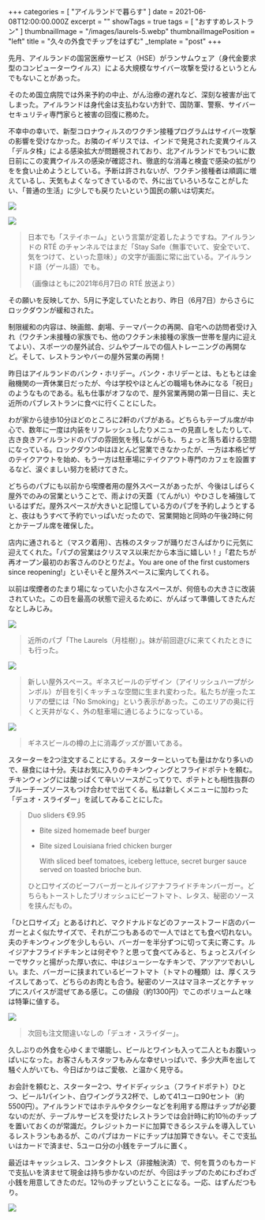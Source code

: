 +++
categories = [ "アイルランドで暮らす" ]
date = 2021-06-08T12:00:00.000Z
excerpt = ""
showTags = true
tags = [ "おすすめレストラン" ]
thumbnailImage = "/images/laurels-5.webp"
thumbnailImagePosition = "left"
title = "久々の外食でチップをはずむ"
_template = "post"
+++

先月、アイルランドの国営医療サービス（HSE）がランサムウェア（身代金要求型のコンピューターウイルス）による大規模なサイバー攻撃を受けるというとんでもないことがあった。

<!--more-->

そのため国立病院では外来予約の中止、がん治療の遅れなど、深刻な被害が出てしまった。アイルランドは身代金は支払わない方針で、国防軍、警察、サイバーセキュリティ専門家らと被害の回復に務めた。

不幸中の幸いで、新型コロナウィルスのワクチン接種プログラムはサイバー攻撃の影響を受けなかった。お隣のイギリスでは、インドで発見された変異ウイルス「デルタ株」による感染拡大が問題視されており、北アイルランドでもついに数日前にこの変異ウイルスの感染が確認され、徹底的な消毒と検査で感染の拡がりをを食い止めようとしている。予断は許されないが、ワクチン接種者は順調に増えているし、天気もよくなってきているので、外に出ていろいろなことがしたい、「普通の生活」に少しでも戻りたいという国民の願いは切実だ。

![](/images/rte-1.webp)

![](/images/rte-2.webp)

> 日本でも「ステイホーム」という言葉が定着したようですね。アイルランドの RTÉ のチャンネルではまだ「Stay Safe（無事でいて、安全でいて、気をつけて、といった意味）」の文字が画面に常に出ている。アイルランド語（ゲール語）でも。
>
> （画像はともに2021年6月7日の RTÉ 放送より）

その願いを反映してか、5月に予定していたとおり、昨日（6月7日）からさらにロックダウンが緩和された。

制限緩和の内容は、映画館、劇場、テーマパークの再開、自宅への訪問者受け入れ（ワクチン未接種の家族でも、他のワクチン未接種の家族一世帯を屋内に迎えてよい）、スポーツの屋外試合、ジムやプールでの個人トレーニングの再開など。そして、レストランやバーの屋外営業の再開！

昨日はアイルランドのバンク・ホリデー。バンク・ホリデーとは、もともとは金融機関の一斉休業日だったが、今は学校やほとんどの職場も休みになる「祝日」のようなものである。私も仕事がオフなので、屋外営業再開の第一日目に、夫と近所のパブレストランに食べに行くことにした。

わが家から徒歩10分ほどのところに2軒のパブがある。どちらもテーブル席が中心で、数年に一度は内装をリフレッシュしたりメニューの見直しをしたりして、古き良きアイルランドのパブの雰囲気を残しながらも、ちょっと落ち着ける空間になっている。ロックダウン中はほとんど営業できなかったが、一方は本格ピザのテイクアウトを始め、もう一方は駐車場にテイクアウト専門のカフェを設置するなど、涙ぐましい努力を続けてきた。

どちらのパブにも以前から喫煙者用の屋外スペースがあったが、今後はしばらく屋外でのみの営業ということで、雨よけの天蓋（てんがい）やひさしを補強しているはずだ。屋外スペースが大きいと記憶している方のパブを予約しようとすると、夜はもうすべて予約でいっぱいだったので、営業開始と同時の午後2時に何とかテーブル席を確保した。

店内に通されると（マスク着用）、古株のスタッフが踊りださんばかりに元気に迎えてくれた。「パブの営業はクリスマス以来だから本当に嬉しい！」「君たちが再オープン最初のお客さんのひとりだよ。You are one of the first customers since reopening!」といそいそと屋外スペースに案内してくれる。

以前は喫煙者のたまり場になっていた小さなスペースが、何倍もの大きさに改装されていた。この日を最高の状態で迎えるために、がんばって準備してきたんだなとしみじみ。

![](/images/laurels-1.webp)

> 近所のパブ「The Laurels（月桂樹）」。妹が前回遊びに来てくれたときにも行った。

![](/images/laurels-2.webp)

> 新しい屋外スペース。ギネスビールのデザイン（アイリッシュハープがシンボル）が目を引くキッチュな空間に生まれ変わった。私たちが座ったエリアの壁には「No Smoking」という表示があった。このエリアの奥に行くと天井がなく、外の駐車場に通じるようになっている。

![](/images/laurels-3.webp)

> ギネスビールの樽の上に消毒グッズが置いてある。

スターターを2つ注文することにする。スターターといっても量はかなり多いので、昼食には十分。夫はお気に入りのチキンウィングとフライドポテトを頼む。チキンウィングには酸っぱくて辛いソースがこってりで、ポテトとも相性抜群のブルーチーズソースもつけ合わせで出てくる。私は新しくメニューに加わった「デュオ・スライダー」を試してみることにした。

> Duo sliders €9.95
>
> * Bite sized homemade beef burger
> * Bite sized Louisiana fried chicken burger
>
>   With sliced beef tomatoes, iceberg lettuce, secret burger sauce served on toasted brioche bun.
>
> ひと口サイズのビーフバーガーとルイジアナフライドチキンバーガー。どちらもトーストしたブリオッシュにビーフトマト、レタス、秘密のソースを挟んだもの。

「ひと口サイズ」とあるけれど、マクドナルドなどのファーストフード店のバーガーとよく似たサイズで、それが二つもあるので一人ではとても食べ切れない。夫のチキンウィングを少しもらい、バーガーを半分ずつに切って夫に寄こす。ルイジアナフライドチキンとは何ぞや？と思って食べてみると、ちょっとスパイシーでサクッと揚がった厚い衣に、中はジューシーなチキンで、アツアツでおいしい。また、バーガーに挟まれているビーフトマト（トマトの種類）は、厚くスライスしてあって、どちらのお肉とも合う。秘密のソースはマヨネーズとケチャップにスパイスが混ぜてある感じ。この値段（約1300円）でこのボリュームと味は特筆に値する。

![](/images/laurels-4.webp)

> 次回も注文間違いなしの「デュオ・スライダー」。

久しぶりの外食を心ゆくまで堪能し、ビールとワインも入って二人ともお腹いっぱいになった。お客さんもスタッフもみんな幸せいっぱいで、多少大声を出して騒ぐ人がいても、今日ばかりはご愛敬、と温かく見守る。

お会計を頼むと、スターター2つ、サイドディッシュ（フライドポテト）ひとつ、ビール1パイント、白ワイングラス2杯で、しめて41ユーロ90セント（約5500円）。アイルランドではホテルやタクシーなどを利用する際はチップが必要ないのだが、テーブルサービスを受けたレストランでは会計時に約10％のチップを置いておくのが常識だ。クレジットカードに加算できるシステムを導入しているレストランもあるが、このパブはカードにチップは加算できない。そこで支払いはカードで済ませ、5ユーロ分の小銭をテーブルに置く。

最近はキャッシュレス、コンタクトレス（非接触決済）で、何を買うのもカードで支払いを済ませて現金は持ち歩かないのだが、今回はチップのためにわざわざ小銭を用意してきたのだ。12％のチップということになる。一応、はずんだつもり。

![](/images/laurels-5.webp)

